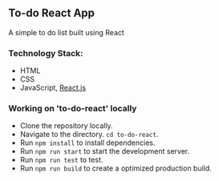 ## To-do React App
A simple to do list built using React

### Technology Stack: ###
- HTML
- CSS
- JavaScript, [React.js](https://reactjs.org/)

### Working on 'to-do-react' locally ###
- Clone the repository locally. 
- Navigate to the directory. `cd to-do-react`.
- Run `npm install` to install dependencies.
- Run `npm run start` to start the development server.
- Run `npm run test` to test.
- Run `npm run build` to create a optimized production build.

